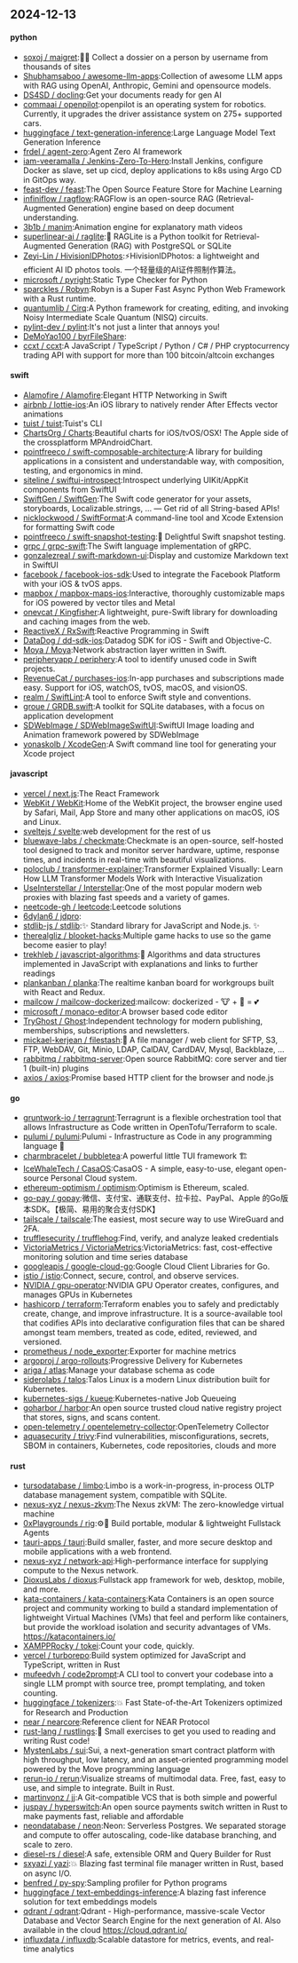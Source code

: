 ## 2024-12-13

#### python
* [soxoj / maigret](https://github.com/soxoj/maigret):🕵️‍♂️ Collect a dossier on a person by username from thousands of sites
* [Shubhamsaboo / awesome-llm-apps](https://github.com/Shubhamsaboo/awesome-llm-apps):Collection of awesome LLM apps with RAG using OpenAI, Anthropic, Gemini and opensource models.
* [DS4SD / docling](https://github.com/DS4SD/docling):Get your documents ready for gen AI
* [commaai / openpilot](https://github.com/commaai/openpilot):openpilot is an operating system for robotics. Currently, it upgrades the driver assistance system on 275+ supported cars.
* [huggingface / text-generation-inference](https://github.com/huggingface/text-generation-inference):Large Language Model Text Generation Inference
* [frdel / agent-zero](https://github.com/frdel/agent-zero):Agent Zero AI framework
* [iam-veeramalla / Jenkins-Zero-To-Hero](https://github.com/iam-veeramalla/Jenkins-Zero-To-Hero):Install Jenkins, configure Docker as slave, set up cicd, deploy applications to k8s using Argo CD in GitOps way.
* [feast-dev / feast](https://github.com/feast-dev/feast):The Open Source Feature Store for Machine Learning
* [infiniflow / ragflow](https://github.com/infiniflow/ragflow):RAGFlow is an open-source RAG (Retrieval-Augmented Generation) engine based on deep document understanding.
* [3b1b / manim](https://github.com/3b1b/manim):Animation engine for explanatory math videos
* [superlinear-ai / raglite](https://github.com/superlinear-ai/raglite):🥤 RAGLite is a Python toolkit for Retrieval-Augmented Generation (RAG) with PostgreSQL or SQLite
* [Zeyi-Lin / HivisionIDPhotos](https://github.com/Zeyi-Lin/HivisionIDPhotos):⚡️HivisionIDPhotos: a lightweight and efficient AI ID photos tools. 一个轻量级的AI证件照制作算法。
* [microsoft / pyright](https://github.com/microsoft/pyright):Static Type Checker for Python
* [sparckles / Robyn](https://github.com/sparckles/Robyn):Robyn is a Super Fast Async Python Web Framework with a Rust runtime.
* [quantumlib / Cirq](https://github.com/quantumlib/Cirq):A Python framework for creating, editing, and invoking Noisy Intermediate Scale Quantum (NISQ) circuits.
* [pylint-dev / pylint](https://github.com/pylint-dev/pylint):It's not just a linter that annoys you!
* [DeMoYao100 / byrFileShare](https://github.com/DeMoYao100/byrFileShare):
* [ccxt / ccxt](https://github.com/ccxt/ccxt):A JavaScript / TypeScript / Python / C# / PHP cryptocurrency trading API with support for more than 100 bitcoin/altcoin exchanges

#### swift
* [Alamofire / Alamofire](https://github.com/Alamofire/Alamofire):Elegant HTTP Networking in Swift
* [airbnb / lottie-ios](https://github.com/airbnb/lottie-ios):An iOS library to natively render After Effects vector animations
* [tuist / tuist](https://github.com/tuist/tuist):Tuist's CLI
* [ChartsOrg / Charts](https://github.com/ChartsOrg/Charts):Beautiful charts for iOS/tvOS/OSX! The Apple side of the crossplatform MPAndroidChart.
* [pointfreeco / swift-composable-architecture](https://github.com/pointfreeco/swift-composable-architecture):A library for building applications in a consistent and understandable way, with composition, testing, and ergonomics in mind.
* [siteline / swiftui-introspect](https://github.com/siteline/swiftui-introspect):Introspect underlying UIKit/AppKit components from SwiftUI
* [SwiftGen / SwiftGen](https://github.com/SwiftGen/SwiftGen):The Swift code generator for your assets, storyboards, Localizable.strings, … — Get rid of all String-based APIs!
* [nicklockwood / SwiftFormat](https://github.com/nicklockwood/SwiftFormat):A command-line tool and Xcode Extension for formatting Swift code
* [pointfreeco / swift-snapshot-testing](https://github.com/pointfreeco/swift-snapshot-testing):📸 Delightful Swift snapshot testing.
* [grpc / grpc-swift](https://github.com/grpc/grpc-swift):The Swift language implementation of gRPC.
* [gonzalezreal / swift-markdown-ui](https://github.com/gonzalezreal/swift-markdown-ui):Display and customize Markdown text in SwiftUI
* [facebook / facebook-ios-sdk](https://github.com/facebook/facebook-ios-sdk):Used to integrate the Facebook Platform with your iOS & tvOS apps.
* [mapbox / mapbox-maps-ios](https://github.com/mapbox/mapbox-maps-ios):Interactive, thoroughly customizable maps for iOS powered by vector tiles and Metal
* [onevcat / Kingfisher](https://github.com/onevcat/Kingfisher):A lightweight, pure-Swift library for downloading and caching images from the web.
* [ReactiveX / RxSwift](https://github.com/ReactiveX/RxSwift):Reactive Programming in Swift
* [DataDog / dd-sdk-ios](https://github.com/DataDog/dd-sdk-ios):Datadog SDK for iOS - Swift and Objective-C.
* [Moya / Moya](https://github.com/Moya/Moya):Network abstraction layer written in Swift.
* [peripheryapp / periphery](https://github.com/peripheryapp/periphery):A tool to identify unused code in Swift projects.
* [RevenueCat / purchases-ios](https://github.com/RevenueCat/purchases-ios):In-app purchases and subscriptions made easy. Support for iOS, watchOS, tvOS, macOS, and visionOS.
* [realm / SwiftLint](https://github.com/realm/SwiftLint):A tool to enforce Swift style and conventions.
* [groue / GRDB.swift](https://github.com/groue/GRDB.swift):A toolkit for SQLite databases, with a focus on application development
* [SDWebImage / SDWebImageSwiftUI](https://github.com/SDWebImage/SDWebImageSwiftUI):SwiftUI Image loading and Animation framework powered by SDWebImage
* [yonaskolb / XcodeGen](https://github.com/yonaskolb/XcodeGen):A Swift command line tool for generating your Xcode project

#### javascript
* [vercel / next.js](https://github.com/vercel/next.js):The React Framework
* [WebKit / WebKit](https://github.com/WebKit/WebKit):Home of the WebKit project, the browser engine used by Safari, Mail, App Store and many other applications on macOS, iOS and Linux.
* [sveltejs / svelte](https://github.com/sveltejs/svelte):web development for the rest of us
* [bluewave-labs / checkmate](https://github.com/bluewave-labs/checkmate):Checkmate is an open-source, self-hosted tool designed to track and monitor server hardware, uptime, response times, and incidents in real-time with beautiful visualizations.
* [poloclub / transformer-explainer](https://github.com/poloclub/transformer-explainer):Transformer Explained Visually: Learn How LLM Transformer Models Work with Interactive Visualization
* [UseInterstellar / Interstellar](https://github.com/UseInterstellar/Interstellar):One of the most popular modern web proxies with blazing fast speeds and a variety of games.
* [neetcode-gh / leetcode](https://github.com/neetcode-gh/leetcode):Leetcode solutions
* [6dylan6 / jdpro](https://github.com/6dylan6/jdpro):
* [stdlib-js / stdlib](https://github.com/stdlib-js/stdlib):✨ Standard library for JavaScript and Node.js. ✨
* [therealgliz / blooket-hacks](https://github.com/therealgliz/blooket-hacks):Multiple game hacks to use so the game become easier to play!
* [trekhleb / javascript-algorithms](https://github.com/trekhleb/javascript-algorithms):📝 Algorithms and data structures implemented in JavaScript with explanations and links to further readings
* [plankanban / planka](https://github.com/plankanban/planka):The realtime kanban board for workgroups built with React and Redux.
* [mailcow / mailcow-dockerized](https://github.com/mailcow/mailcow-dockerized):mailcow: dockerized - 🐮 + 🐋 = 💕
* [microsoft / monaco-editor](https://github.com/microsoft/monaco-editor):A browser based code editor
* [TryGhost / Ghost](https://github.com/TryGhost/Ghost):Independent technology for modern publishing, memberships, subscriptions and newsletters.
* [mickael-kerjean / filestash](https://github.com/mickael-kerjean/filestash):🦄 A file manager / web client for SFTP, S3, FTP, WebDAV, Git, Minio, LDAP, CalDAV, CardDAV, Mysql, Backblaze, ...
* [rabbitmq / rabbitmq-server](https://github.com/rabbitmq/rabbitmq-server):Open source RabbitMQ: core server and tier 1 (built-in) plugins
* [axios / axios](https://github.com/axios/axios):Promise based HTTP client for the browser and node.js

#### go
* [gruntwork-io / terragrunt](https://github.com/gruntwork-io/terragrunt):Terragrunt is a flexible orchestration tool that allows Infrastructure as Code written in OpenTofu/Terraform to scale.
* [pulumi / pulumi](https://github.com/pulumi/pulumi):Pulumi - Infrastructure as Code in any programming language 🚀
* [charmbracelet / bubbletea](https://github.com/charmbracelet/bubbletea):A powerful little TUI framework 🏗
* [IceWhaleTech / CasaOS](https://github.com/IceWhaleTech/CasaOS):CasaOS - A simple, easy-to-use, elegant open-source Personal Cloud system.
* [ethereum-optimism / optimism](https://github.com/ethereum-optimism/optimism):Optimism is Ethereum, scaled.
* [go-pay / gopay](https://github.com/go-pay/gopay):微信、支付宝、通联支付、拉卡拉、PayPal、Apple 的Go版本SDK。【极简、易用的聚合支付SDK】
* [tailscale / tailscale](https://github.com/tailscale/tailscale):The easiest, most secure way to use WireGuard and 2FA.
* [trufflesecurity / trufflehog](https://github.com/trufflesecurity/trufflehog):Find, verify, and analyze leaked credentials
* [VictoriaMetrics / VictoriaMetrics](https://github.com/VictoriaMetrics/VictoriaMetrics):VictoriaMetrics: fast, cost-effective monitoring solution and time series database
* [googleapis / google-cloud-go](https://github.com/googleapis/google-cloud-go):Google Cloud Client Libraries for Go.
* [istio / istio](https://github.com/istio/istio):Connect, secure, control, and observe services.
* [NVIDIA / gpu-operator](https://github.com/NVIDIA/gpu-operator):NVIDIA GPU Operator creates, configures, and manages GPUs in Kubernetes
* [hashicorp / terraform](https://github.com/hashicorp/terraform):Terraform enables you to safely and predictably create, change, and improve infrastructure. It is a source-available tool that codifies APIs into declarative configuration files that can be shared amongst team members, treated as code, edited, reviewed, and versioned.
* [prometheus / node_exporter](https://github.com/prometheus/node_exporter):Exporter for machine metrics
* [argoproj / argo-rollouts](https://github.com/argoproj/argo-rollouts):Progressive Delivery for Kubernetes
* [ariga / atlas](https://github.com/ariga/atlas):Manage your database schema as code
* [siderolabs / talos](https://github.com/siderolabs/talos):Talos Linux is a modern Linux distribution built for Kubernetes.
* [kubernetes-sigs / kueue](https://github.com/kubernetes-sigs/kueue):Kubernetes-native Job Queueing
* [goharbor / harbor](https://github.com/goharbor/harbor):An open source trusted cloud native registry project that stores, signs, and scans content.
* [open-telemetry / opentelemetry-collector](https://github.com/open-telemetry/opentelemetry-collector):OpenTelemetry Collector
* [aquasecurity / trivy](https://github.com/aquasecurity/trivy):Find vulnerabilities, misconfigurations, secrets, SBOM in containers, Kubernetes, code repositories, clouds and more

#### rust
* [tursodatabase / limbo](https://github.com/tursodatabase/limbo):Limbo is a work-in-progress, in-process OLTP database management system, compatible with SQLite.
* [nexus-xyz / nexus-zkvm](https://github.com/nexus-xyz/nexus-zkvm):The Nexus zkVM: The zero-knowledge virtual machine
* [0xPlaygrounds / rig](https://github.com/0xPlaygrounds/rig):⚙️🦀 Build portable, modular & lightweight Fullstack Agents
* [tauri-apps / tauri](https://github.com/tauri-apps/tauri):Build smaller, faster, and more secure desktop and mobile applications with a web frontend.
* [nexus-xyz / network-api](https://github.com/nexus-xyz/network-api):High-performance interface for supplying compute to the Nexus network.
* [DioxusLabs / dioxus](https://github.com/DioxusLabs/dioxus):Fullstack app framework for web, desktop, mobile, and more.
* [kata-containers / kata-containers](https://github.com/kata-containers/kata-containers):Kata Containers is an open source project and community working to build a standard implementation of lightweight Virtual Machines (VMs) that feel and perform like containers, but provide the workload isolation and security advantages of VMs. https://katacontainers.io/
* [XAMPPRocky / tokei](https://github.com/XAMPPRocky/tokei):Count your code, quickly.
* [vercel / turborepo](https://github.com/vercel/turborepo):Build system optimized for JavaScript and TypeScript, written in Rust
* [mufeedvh / code2prompt](https://github.com/mufeedvh/code2prompt):A CLI tool to convert your codebase into a single LLM prompt with source tree, prompt templating, and token counting.
* [huggingface / tokenizers](https://github.com/huggingface/tokenizers):💥 Fast State-of-the-Art Tokenizers optimized for Research and Production
* [near / nearcore](https://github.com/near/nearcore):Reference client for NEAR Protocol
* [rust-lang / rustlings](https://github.com/rust-lang/rustlings):🦀 Small exercises to get you used to reading and writing Rust code!
* [MystenLabs / sui](https://github.com/MystenLabs/sui):Sui, a next-generation smart contract platform with high throughput, low latency, and an asset-oriented programming model powered by the Move programming language
* [rerun-io / rerun](https://github.com/rerun-io/rerun):Visualize streams of multimodal data. Free, fast, easy to use, and simple to integrate. Built in Rust.
* [martinvonz / jj](https://github.com/martinvonz/jj):A Git-compatible VCS that is both simple and powerful
* [juspay / hyperswitch](https://github.com/juspay/hyperswitch):An open source payments switch written in Rust to make payments fast, reliable and affordable
* [neondatabase / neon](https://github.com/neondatabase/neon):Neon: Serverless Postgres. We separated storage and compute to offer autoscaling, code-like database branching, and scale to zero.
* [diesel-rs / diesel](https://github.com/diesel-rs/diesel):A safe, extensible ORM and Query Builder for Rust
* [sxyazi / yazi](https://github.com/sxyazi/yazi):💥 Blazing fast terminal file manager written in Rust, based on async I/O.
* [benfred / py-spy](https://github.com/benfred/py-spy):Sampling profiler for Python programs
* [huggingface / text-embeddings-inference](https://github.com/huggingface/text-embeddings-inference):A blazing fast inference solution for text embeddings models
* [qdrant / qdrant](https://github.com/qdrant/qdrant):Qdrant - High-performance, massive-scale Vector Database and Vector Search Engine for the next generation of AI. Also available in the cloud https://cloud.qdrant.io/
* [influxdata / influxdb](https://github.com/influxdata/influxdb):Scalable datastore for metrics, events, and real-time analytics
